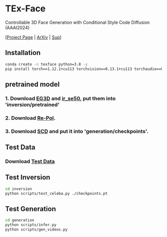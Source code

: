 # TEx-Face
Controllable 3D Face Generation with Conditional Style Code Diffusion (AAAI2024)

[[Project Page](https://sxl142.github.io/TEx-Face/) | [ArXiv](https://arxiv.org/abs/2312.13941) | [Sup](/docs/static/pdfs/TEx-sup.pdf)]


## Installation
```bash
conda create -n texface python=3.8 -y
pip install torch==1.12.1+cu113 torchvision==0.13.1+cu113 torchaudio==0.12.1 --extra-index-url https://download.pytorch.org/whl/cu113
```

## pretrained model
### 1. Download [EG3D](https://drive.google.com/file/d/1ZAJxfEFbOypRMyCCRA4LfTeIbkOnZi_m/view?usp=drive_link) and [ir_se50](https://drive.google.com/file/d/1KW7bjndL3QG3sxBbZxreGHigcCCpsDgn/view), put them into 'inversion/pretrained'

### 2. Download [Re-PoI](https://drive.google.com/file/d/1RAJ5-B-92Ygg5aR-T1cx0U06uTsSyBqo/view?usp=sharing).

### 3. Download [SCD](https://drive.google.com/file/d/10lhpORq2g_K7WVafxdRt0CVBiOQxoq90/view?usp=sharing) and put it into 'generation/checkpoints'.

## Test Data
### Download [Test Data](https://drive.google.com/file/d/1bF1fIUOZjK4JRDQKn1qhvIMU_MWxpwa_/view?usp=sharing)

## Test Inversion
```bash
cd inversion
python scripts/test_celeba.py ./checkpoints.pt
```
## Test Generation
```bash
cd generation
python scripts/infer.py 
python scripts/gen_videos.py
```